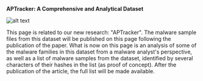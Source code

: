 **APTracker: A Comprehensive and Analytical Dataset**


![alt text](https://raw.githubusercontent.com/me-mazaheri/APTracker/main/Logo.png)

This page is related to our new research: "APTracker". The malware sample files from this dataset will be published on this page following the publication of the paper. What is now on this page is an analysis of some of the malware families in this dataset from a malware analyst's perspective, as well as a list of malware samples from the dataset, identified by several characters of their hashes in the list (as proof of concept). After the publication of the article, the full list will be made available.
